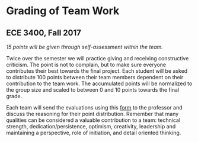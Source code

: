# Grading of Team Work 
## ECE 3400, Fall 2017

_15 points will be given through self-assessment within the team._

Twice over the semester we will practice giving and receiving constructive criticism. The point is not to complain, but to make sure everyone contributes their best towards the final project. Each student will be asked to distribute 100 points between their team members dependent on their contribution to the team work. The accumulated points will be normalized to the group size and scaled to between 0 and 10 points towards the final grade.

Each team will send the evaluations using this [form](././Teamwork/GroupProcess-QualitativePeerSelfEval.docx) to the professor and discuss the reasoning for their point distribution. Remember that many qualities can be considered a valuable contribution to a team: technical strength, dedication/persistence, optimism, creativity, leadership and maintaining a perspective, role of initiation, and detail oriented thinking.



